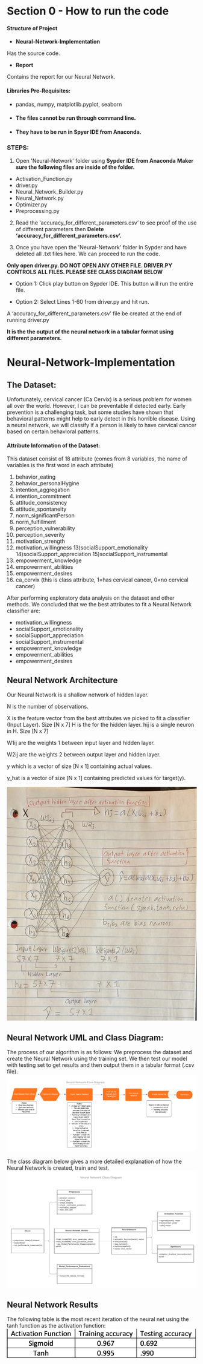 # Section 0 - How to run the code
 #### Structure of Project
 + **Neural-Network-Implementation**

Has the source code.
 
 + **Report**
 
 Contains the report for our Neural Network.
 
 #### Libraries Pre-Requisites:

 + pandas, numpy, matplotlib.pyplot, seaborn

 + #### The files cannot be run through command line.

 + #### They have to be run in Spyer IDE from Anaconda.

 ### STEPS:

 1) Open 'Neural-Network' folder using **Sypder IDE from Anaconda**
 **Maker sure the following files are inside of the folder.**
 - Activation_Function.py
 - driver.py
 - Neural_Network_Builder.py
 - Neural_Network.py
 - Optimizer.py
 - Preprocessing.py

 2) Read the ‘accuracy_for_different_parameters.csv’ to see proof of the use of different parameters then **Delete ‘accuracy_for_different_parameters.csv’.**

 3) Once you have open the 'Neural-Network' folder in Sypder and have deleted all .txt files here. We can proceed to run the code.

 **Only open driver.py. DO NOT OPEN ANY OTHER FILE. DRIVER.PY CONTROLS ALL FILES. PLEASE SEE CLASS DIAGRAM BELOW**

 - Option 1: Click play button on Sypder IDE. This button will run the entire file.

 - Option 2: Select Lines 1-60 from driver.py and hit run.

 A ‘accuracy_for_different_parameters.csv’ file be created at the end of running driver.py

 **It is the the output of the neural network in a tabular format using different parameters.**

# Neural-Network-Implementation

## The Dataset:
Unfortunately, cervical cancer (Ca Cervix) is a serious problem for women all over the world.
However, I can be preventable if detected early. Early prevention is a challenging task, but some studies
have shown that behavioral patterns might help to early detect in this horrible disease.
Using a neural network, we will classify if a person is likely to have cervical cancer based on certain
behavioral patterns.
 
#### Attribute Information of the Dataset:
This dataset consist of 18 attribute (comes from 8 variables, the name of variables is the first word in each attribute)
1) behavior_eating
2) behavior_personalHygine
3) intention_aggregation
4) intention_commitment
5) attitude_consistency
6) attitude_spontaneity
7) norm_significantPerson
8) norm_fulfillment
9) perception_vulnerability
10) perception_severity 
11) motivation_strength
12) motivation_willingness 
13)socialSupport_emotionality
14)socialSupport_appreciation
15)socialSupport_instrumental 
16) empowerment_knowledge 
17) empowerment_abilities
18) empowerment_desires
19) ca_cervix (this is class attribute, 1=has cervical cancer, 0=no cervical cancer)

After performing exploratory data analysis on the dataset and other methods. We concluded
that we the best attributes to fit a Neural Network classifier are:

- motivation_willingness 
- socialSupport_emotionality 
- socialSupport_appreciation
- socialSupport_instrumental 
- empowerment_knowledge
- empowerment_abilities
- empowerment_desires



## Neural Network Architecture
Our Neural Network is a shallow network of hidden layer.

N is the number of observations.

X is the feature vector from the best attributes we picked to fit a classifier (Input Layer). Size [N x 7] H is the for the hidden layer. hij is a single neuron in H. Size [N x 7]

W1ij are the weights 1 between input layer and hidden layer.

W2ij are the weights 2 between output layer and hidden layer.

y which is a vector of size [N x 1] containing actual values.

y_hat is a vector of size [N x 1] containing predicted values for target(y).

![Neural Network Flow](https://github.com/JaimeGoB/Neural-Network-Implementation/blob/master/images/nn-architecture.png)


## Neural Network UML and Class Diagram:
The process of our algorithm is as follows:
We preprocess the dataset and create the Neural Network using the training set. We then test our model with testing set to get results and then output them in a tabular format (.csv file).
![Neural Network Flow](https://github.com/JaimeGoB/Neural-Network-Implementation/blob/master/images/Neural-Network-Flow.png)

The class diagram below gives a more detailed explanation of how the Neural Network is created, train and test.
![Neural Network Flow](https://github.com/JaimeGoB/Neural-Network-Implementation/blob/master/images/Neural-Network.png)

## Neural Network Results
The following table is the most recent iteration of the neural net using the tanh function as the activation function:
![Neural Network Flow](https://github.com/JaimeGoB/Neural-Network-Implementation/blob/master/images/accuracy.png)
